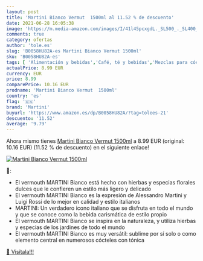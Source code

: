 ```yaml
---
layout: post
title: 'Martini Bianco Vermut  1500ml al 11.52 % de descuento'
date: 2021-06-28 16:05:38
image: 'https://m.media-amazon.com/images/I/41l45pcxgdL._SL500_._SL400_.jpg'
comments: true
category: ofertas
author: 'tole.es'
slug: 'B0058HU82A-es Martini Bianco Vermut 1500ml'
sku: 'B0058HU82A-es'
tags: [ 'Alimentación y bebidas','Café, té y bebidas','Mezclas para cócteles','martini','vermut', ]
actualPrice: 8.99 EUR
currency: EUR
price: 8.99
comparePrice: 10.16 EUR
prodname: 'Martini Bianco Vermut  1500ml'
country: 'es'
flag: '🇪🇸'
brand: 'Martini'
buyurl: 'https://www.amazon.es/dp/B0058HU82A/?tag=tolees-21'
descuento: '11.52'
average: '9.79'
---
```


Ahora mismo tienes [Martini Bianco Vermut  1500ml](https://www.amazon.es/dp/B0058HU82A/?tag=tolees-21) a 8.99 EUR (original: 10.16 EUR) (11.52 %  de descuento) en el siguiente enlace!

[![Martini Bianco Vermut  1500ml](https://m.media-amazon.com/images/I/41l45pcxgdL._SL500_._SL400_.jpg)](https://www.amazon.es/dp/B0058HU82A/?tag=tolees-21)

🔎:

- El vermouth MARTINI Bianco está hecho con hierbas y especias florales dulces que le confieren un estilo más ligero y delicado
- El vermouth MARTINI Bianco es la expresión de Alessandro Martini y Luigi Rossi de lo mejor en calidad y estilo italianos
- MARTINI: Un verdadero icono italiano que se disfruta en todo el mundo y que se conoce como la bebida carismática de estilo propio
- El vermouth MARTINI Bianco se inspira en la naturaleza, y utiliza hierbas y especias de los jardines de todo el mundo
- El vermouth MARTINI Bianco es muy versátil: sublime por sí solo o como elemento central en numerosos cócteles con tónica

[🛒 Visítala!!!](https://www.amazon.es/dp/B0058HU82A/?tag=tolees-21)
